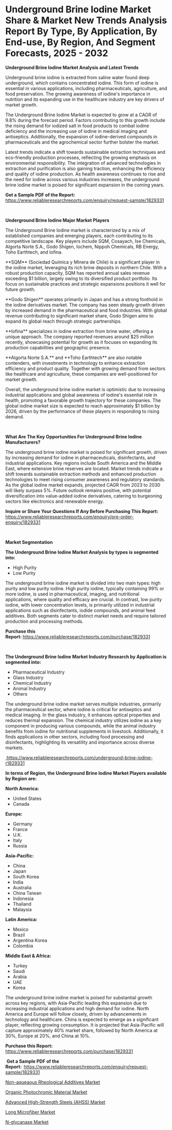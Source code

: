 <p><h1>Underground Brine Iodine Market Share & Market New Trends Analysis Report By Type, By Application, By End-use, By Region, And Segment Forecasts, 2025 - 2032</h1></p><p><strong>Underground Brine Iodine Market Analysis and Latest Trends</strong></p>
<p><p>Underground brine iodine is extracted from saline water found deep underground, which contains concentrated iodine. This form of iodine is essential in various applications, including pharmaceuticals, agriculture, and food preservation. The growing awareness of iodine's importance in nutrition and its expanding use in the healthcare industry are key drivers of market growth.</p><p>The Underground Brine Iodine Market is expected to grow at a CAGR of 9.8% during the forecast period. Factors contributing to this growth include the rising demand for iodized salt in food products to combat iodine deficiency and the increasing use of iodine in medical imaging and antiseptics. Additionally, the expansion of iodine-derived compounds in pharmaceuticals and the agrochemical sector further bolster the market.</p><p>Latest trends indicate a shift towards sustainable extraction techniques and eco-friendly production processes, reflecting the growing emphasis on environmental responsibility. The integration of advanced technologies in extraction and purification is also gaining traction, enhancing the efficiency and quality of iodine production. As health awareness continues to rise and the need for iodine across various industries increases, the underground brine iodine market is poised for significant expansion in the coming years.</p></p>
<p><strong>Get a Sample PDF of the Report:&nbsp;</strong> <a href="https://www.reliableresearchreports.com/enquiry/request-sample/1829331?utm_campaign=9&utm_medium=2&utm_source=Github&utm_content=ia&utm_term=03022025&utm_id=underground-brine-iodine">https://www.reliableresearchreports.com/enquiry/request-sample/1829331</a></p>
<p>&nbsp;</p>
<p><strong>Underground Brine Iodine Major Market Players</strong></p>
<p><p>The Underground Brine Iodine market is characterized by a mix of established companies and emerging players, each contributing to its competitive landscape. Key players include SQM, Cosayach, Ise Chemicals, Algorta Norte S.A., Godo Shigen, Iochem, Nippoh Chemicals, RB Energy, Toho Earthtech, and Iofina. </p><p>**SQM** (Sociedad Química y Minera de Chile) is a significant player in the iodine market, leveraging its rich brine deposits in northern Chile. With a robust production capacity, SQM has reported annual sales revenue exceeding $1 billion, largely owing to its diversified product portfolio. Its focus on sustainable practices and strategic expansions positions it well for future growth.</p><p>**Godo Shigen** operates primarily in Japan and has a strong foothold in the iodine derivatives market. The company has seen steady growth driven by increased demand in the pharmaceutical and food industries. With global revenue contributing to significant market share, Godo Shigen aims to expand its global reach through strategic partnerships.</p><p>**Iofina** specializes in iodine extraction from brine water, offering a unique approach. The company reported revenues around $25 million recently, showcasing potential for growth as it focuses on expanding its production capabilities and geographic presence. </p><p>**Algorta Norte S.A.** and **Toho Earthtech** are also notable contenders, with investments in technology to enhance extraction efficiency and product quality. Together with growing demand from sectors like healthcare and agriculture, these companies are well-positioned for market growth.</p><p>Overall, the underground brine iodine market is optimistic due to increasing industrial applications and global awareness of iodine's essential role in health, promoting a favorable growth trajectory for these companies. The global iodine market size is expected to reach approximately $1 billion by 2026, driven by the performance of these players in responding to rising demand.</p></p>
<p>&nbsp;</p>
<p><strong>What Are The Key Opportunities For Underground Brine Iodine Manufacturers?</strong></p>
<p><p>The underground brine iodine market is poised for significant growth, driven by increasing demand for iodine in pharmaceuticals, disinfectants, and industrial applications. Key regions include South America and the Middle East, where extensive brine reserves are located. Market trends indicate a shift towards sustainable extraction methods and enhanced production technologies to meet rising consumer awareness and regulatory standards. As the global iodine market expands, projected CAGR from 2023 to 2030 will likely surpass 5%. Future outlook remains positive, with potential diversification into value-added iodine derivatives, catering to burgeoning sectors like electronics and renewable energy.</p></p>
<p><strong>Inquire or Share Your Questions If Any Before Purchasing This Report:</strong> <a href="https://www.reliableresearchreports.com/enquiry/pre-order-enquiry/1829331?utm_campaign=9&utm_medium=2&utm_source=Github&utm_content=ia&utm_term=03022025&utm_id=underground-brine-iodine">https://www.reliableresearchreports.com/enquiry/pre-order-enquiry/1829331</a></p>
<p>&nbsp;</p>
<p><strong>Market Segmentation</strong></p>
<p><strong>The Underground Brine Iodine Market Analysis by types is segmented into:</strong></p>
<p><ul><li>High Purity</li><li>Low Purity</li></ul></p>
<p><p>The underground brine iodine market is divided into two main types: high purity and low purity iodine. High purity iodine, typically containing 99% or more iodine, is used in pharmaceutical, imaging, and nutritional applications, where quality and efficacy are crucial. In contrast, low purity iodine, with lower concentration levels, is primarily utilized in industrial applications such as disinfectants, iodide compounds, and animal feed additives. Both segments cater to distinct market needs and require tailored production and processing methods.</p></p>
<p><strong>Purchase this Report:&nbsp;</strong><a href="https://www.reliableresearchreports.com/purchase/1829331?utm_campaign=9&utm_medium=2&utm_source=Github&utm_content=ia&utm_term=03022025&utm_id=underground-brine-iodine">https://www.reliableresearchreports.com/purchase/1829331</a></p>
<p>&nbsp;</p>
<p><strong>The Underground Brine Iodine Market Industry Research by Application is segmented into:</strong></p>
<p><ul><li>Pharmaceutical Industry</li><li>Glass Industry</li><li>Chemical Industry</li><li>Animal Industry</li><li>Others</li></ul></p>
<p><p>The underground brine iodine market serves multiple industries, primarily the pharmaceutical sector, where iodine is critical for antiseptics and medical imaging. In the glass industry, it enhances optical properties and reduces thermal expansion. The chemical industry utilizes iodine as a key component in producing various compounds, while the animal industry benefits from iodine for nutritional supplements in livestock. Additionally, it finds applications in other sectors, including food processing and disinfectants, highlighting its versatility and importance across diverse markets.</p></p>
<p><a href="https://www.reliableresearchreports.com/underground-brine-iodine-r1829331?utm_campaign=9&utm_medium=2&utm_source=Github&utm_content=ia&utm_term=03022025&utm_id=underground-brine-iodine">&nbsp;https://www.reliableresearchreports.com/underground-brine-iodine-r1829331</a></p>
<p><strong>In terms of Region, the Underground Brine Iodine Market Players available by Region are:</strong></p>
<p>
    <p> <strong> North America: </strong>
        <ul>
            <li>United States</li>
            <li>Canada</li>
        </ul>
        </p> 
    <p> <strong> Europe: </strong>
        <ul>
            <li>Germany</li>
            <li>France</li>
            <li>U.K.</li>
            <li>Italy</li>
            <li>Russia</li>
        </ul>
        </p> 
    <p> <strong> Asia-Pacific: </strong>
        <ul>
            <li>China</li>
            <li>Japan</li>
            <li>South Korea</li>
            <li>India</li>
            <li>Australia</li>
            <li>China Taiwan</li>
            <li>Indonesia</li>
            <li>Thailand</li>
            <li>Malaysia</li>
        </ul>
        </p> 
    <p> <strong> Latin America: </strong>
        <ul>
            <li>Mexico</li>
            <li>Brazil</li>
            <li>Argentina Korea</li>
            <li>Colombia</li>
        </ul>
        </p> 
    <p> <strong> Middle East & Africa: </strong>
        <ul>
            <li>Turkey</li>
            <li>Saudi</li>
            <li>Arabia</li>
            <li>UAE</li>
            <li>Korea</li>
        </ul>
    </p>
    </p>
<p><p>The underground brine iodine market is poised for substantial growth across key regions, with Asia-Pacific leading this expansion due to increasing industrial applications and high demand for iodine. North America and Europe will follow closely, driven by advancements in technology and healthcare. China is expected to emerge as a significant player, reflecting growing consumption. It is projected that Asia-Pacific will capture approximately 40% market share, followed by North America at 30%, Europe at 20%, and China at 10%.</p></p>
<p><strong>Purchase this Report: </strong><a href="https://www.reliableresearchreports.com/purchase/1829331?utm_campaign=9&utm_medium=2&utm_source=Github&utm_content=ia&utm_term=03022025&utm_id=underground-brine-iodine">https://www.reliableresearchreports.com/purchase/1829331</a></p>
<p>&nbsp;<strong>Get a Sample PDF of the Report:&nbsp;&nbsp;</strong><a href="https://www.reliableresearchreports.com/enquiry/request-sample/1829331?utm_campaign=9&utm_medium=2&utm_source=Github&utm_content=ia&utm_term=03022025&utm_id=underground-brine-iodine">https://www.reliableresearchreports.com/enquiry/request-sample/1829331</a></p>
<p><strong></strong></p>
<p><p><a href="https://github.com/ulyssacrayne00231/Market-Research-Report-List-1/blob/main/non-aqueaous-rheological-additives-market.md?utm_campaign=9&utm_medium=2&utm_source=Github&utm_content=ia&utm_term=03022025&utm_id=underground-brine-iodine">Non-aqueaous Rheological Additives Market</a></p><p><a href="https://github.com/danikabiele541/Market-Research-Report-List-1/blob/main/organic-photochromic-material-market.md?utm_campaign=9&utm_medium=2&utm_source=Github&utm_content=ia&utm_term=03022025&utm_id=underground-brine-iodine">Organic Photochromic Material Market</a></p><p><a href="https://github.com/savannabyun726/Market-Research-Report-List-1/blob/main/advanced-high-strength-steels-ahss-market.md?utm_campaign=9&utm_medium=2&utm_source=Github&utm_content=ia&utm_term=03022025&utm_id=underground-brine-iodine">Advanced High-Strength Steels (AHSS) Market</a></p><p><a href="https://github.com/organophelia8282/Market-Research-Report-List-1/blob/main/long-microfiber-market.md?utm_campaign=9&utm_medium=2&utm_source=Github&utm_content=ia&utm_term=03022025&utm_id=underground-brine-iodine">Long Microfiber Market</a></p><p><a href="https://github.com/jamastodola515/Market-Research-Report-List-1/blob/main/n-glycanase-market.md?utm_campaign=9&utm_medium=2&utm_source=Github&utm_content=ia&utm_term=03022025&utm_id=underground-brine-iodine">N-glycanase Market</a></p></p>